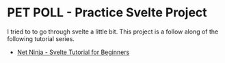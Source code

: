 # PET POLL - Practice Svelte Project

I tried to to go through svelte a little bit. This project is a follow along of the following tutorial series.

- [Net Ninja - Svelte Tutorial for Beginners](https://www.youtube.com/playlist?list=PL4cUxeGkcC9hlbrVO_2QFVqVPhlZmz7tO)
